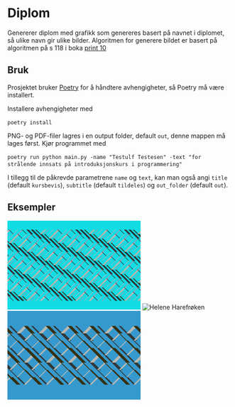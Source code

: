 # Diplom

Genererer diplom med grafikk som genereres basert på navnet i diplomet, så ulike navn gir ulike bilder.
Algoritmen for generere bildet er basert på algoritmen på s 118 i boka [print 10](https://10print.org/10_PRINT_121114.pdf)

## Bruk
Prosjektet bruker [Poetry](https://python-poetry.org/) for å håndtere avhengigheter, så Poetry må være installert.

Installere avhengigheter med
```
poetry install
```
PNG- og PDF-filer lagres i en output folder, default `out`, denne mappen må lages først.
Kjør programmet med 
```
poetry run python main.py -name "Testulf Testesen" -text "for strålende innsats på introduksjonskurs i programmering"
```
I tillegg til de påkrevde parametrene `name` og `text`, kan man også angi `title` (default `kursbevis`), `subtitle` (default `tildeles`) og `out_folder` (default `out`).

## Eksempler

<img src="examples/Donald_Duck.png" alt="Donald Duck" width="300">
<img src="examples/Helene_Harefrøken.png" alt="Helene Harefrøken" width="300">
<img src="examples/Ola_Nordmann.png" alt="Ola Nordmann" width="300">
